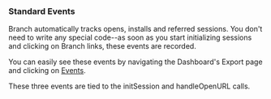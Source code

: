### Standard Events

Branch automatically tracks opens, installs and referred sessions. You don't need to write any special code--as soon as you start initializing sessions and clicking on Branch links, these events are recorded.

You can easily see these events by navigating the Dashboard's Export page and clicking on [Events](https://dashboard.branch.io/#/export/events/view). 

These three events are tied to the initSession and handleOpenURL calls.
